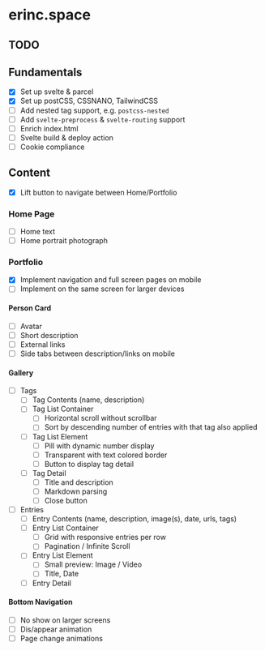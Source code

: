 # erinc.space

## TODO

## Fundamentals
- [x] Set up svelte & parcel
- [x] Set up postCSS, CSSNANO, TailwindCSS
- [ ] Add nested tag support, e.g. `postcss-nested`
- [ ] Add `svelte-preprocess` & `svelte-routing` support
- [ ] Enrich index.html
- [ ] Svelte build & deploy action
- [ ] Cookie compliance

## Content
- [x] Lift button to navigate between Home/Portfolio

### Home Page

- [ ] Home text
- [ ] Home portrait photograph

### Portfolio
- [x] Implement navigation and full screen pages on mobile
- [ ] Implement on the same screen for larger devices

#### Person Card

- [ ] Avatar
- [ ] Short description
- [ ] External links
- [ ] Side tabs between description/links on mobile

#### Gallery

- [ ] Tags
  - [ ] Tag Contents (name, description)
  - [ ] Tag List Container
    - [ ] Horizontal scroll without scrollbar
    - [ ] Sort by descending number of entries with that tag also applied
  - [ ] Tag List Element
    - [ ] Pill with dynamic number display
    - [ ] Transparent with text colored border
    - [ ] Button to display tag detail
  - [ ] Tag Detail
    - [ ] Title and description
    - [ ] Markdown parsing
    - [ ] Close button
- [ ] Entries
  - [ ] Entry Contents (name, description, image(s), date, urls, tags)
  - [ ] Entry List Container
    - [ ] Grid with responsive entries per row
    - [ ] Pagination / Infinite Scroll
  - [ ] Entry List Element
    - [ ] Small preview: Image / Video
    - [ ] Title, Date
  - [ ] Entry Detail

#### Bottom Navigation

- [ ] No show on larger screens
- [ ] Dis/appear animation
- [ ] Page change animations
